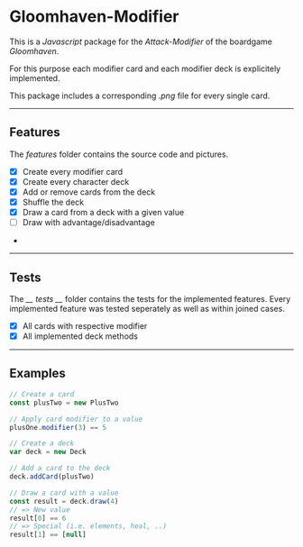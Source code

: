 # Gloomhaven-Modifier
This is a *Javascript* package for the *Attack-Modifier* of the boardgame *Gloomhaven*.

For this purpose each modifier card and each modifier deck is explicitely implemented.

This package includes a corresponding *.png* file for every single card.

---

## Features
The *features* folder contains the source code and pictures.

- [x] Create every modifier card
- [x] Create every character deck
- [x] Add or remove cards from the deck
- [x] Shuffle the deck
- [x] Draw a card from a deck with a given value
- [ ] Draw with advantage/disadvantage
- 

---

## Tests
The *__ tests __* folder contains the tests for the implemented features.
Every implemented feature was tested seperately as well as within joined cases.

- [x] All cards with respective modifier
- [x] All implemented deck methods

---

## Examples

```javascript
// Create a card
const plusTwo = new PlusTwo

// Apply card modifier to a value
plusOne.modifier(3) == 5

// Create a deck
var deck = new Deck

// Add a card to the deck
deck.addCard(plusTwo)

// Draw a card with a value
const result = deck.draw(4)
// => New value
result[0] == 6
// => Special (i.e. elements, heal, ..)
result[1] == [null]
```